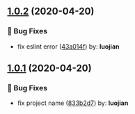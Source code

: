 ## [1.0.2](https://github.com/whu-luojian/x-cli/compare/v1.0.1...v1.0.2) (2020-04-20)


### 🐛 Bug Fixes

* fix eslint error ([43a014f](https://github.com/whu-luojian/x-cli/commit/43a014f)) by: **luojian**



## [1.0.1](https://github.com/whu-luojian/x-cli/compare/v1.0.0...v1.0.1) (2020-04-20)


### 🐛 Bug Fixes

* fix project name ([833b2d7](https://github.com/whu-luojian/x-cli/commit/833b2d7)) by: **luojian**



